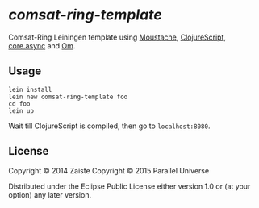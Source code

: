 # _comsat-ring-template_

Comsat-Ring Leiningen template using [Moustache](https://github.com/cgrand/moustache), [ClojureScript](https://github.com/clojure/clojurescript), [core.async](https://github.com/clojure/core.async) and [Om](https://github.com/swannodette/om).

## Usage

```
lein install
lein new comsat-ring-template foo
cd foo
lein up
```

Wait till ClojureScript is compiled, then go to `localhost:8080`.

## License

Copyright © 2014 Zaiste
Copyright © 2015 Parallel Universe

Distributed under the Eclipse Public License either version 1.0 or (at
your option) any later version.
